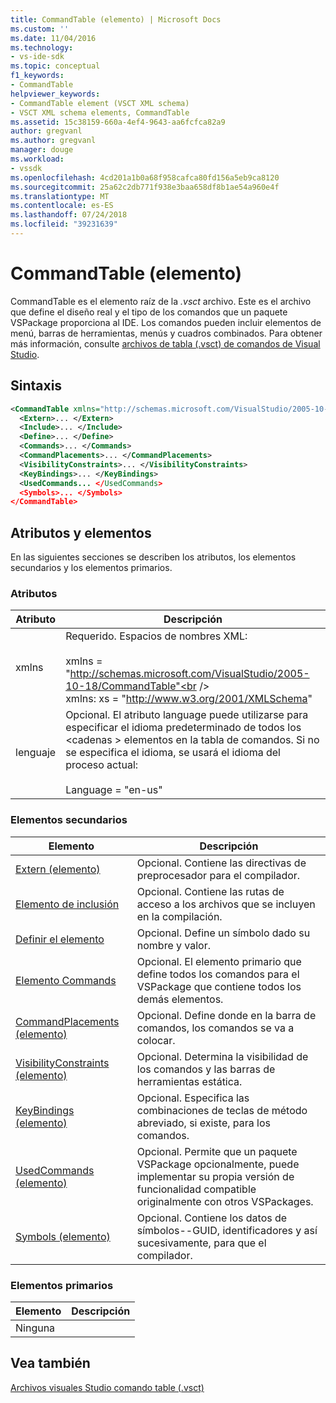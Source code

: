 ```yaml
---
title: CommandTable (elemento) | Microsoft Docs
ms.custom: ''
ms.date: 11/04/2016
ms.technology:
- vs-ide-sdk
ms.topic: conceptual
f1_keywords:
- CommandTable
helpviewer_keywords:
- CommandTable element (VSCT XML schema)
- VSCT XML schema elements, CommandTable
ms.assetid: 15c38159-660a-4ef4-9643-aa6fcfca82a9
author: gregvanl
ms.author: gregvanl
manager: douge
ms.workload:
- vssdk
ms.openlocfilehash: 4cd201a1b0a68f958cafca80fd156a5eb9ca8120
ms.sourcegitcommit: 25a62c2db771f938e3baa658df8b1ae54a960e4f
ms.translationtype: MT
ms.contentlocale: es-ES
ms.lasthandoff: 07/24/2018
ms.locfileid: "39231639"
---
```

# <a name="commandtable-element"></a>CommandTable (elemento)
CommandTable es el elemento raíz de la *.vsct* archivo. Este es el archivo que define el diseño real y el tipo de los comandos que un paquete VSPackage proporciona al IDE. Los comandos pueden incluir elementos de menú, barras de herramientas, menús y cuadros combinados. Para obtener más información, consulte [archivos de tabla (.vsct) de comandos de Visual Studio](../extensibility/internals/visual-studio-command-table-dot-vsct-files.md).  
  
## <a name="syntax"></a>Sintaxis  
  
```xml  
<CommandTable xmlns="http://schemas.microsoft.com/VisualStudio/2005-10-18/CommandTable" xmlns:xs="http://www.w3.org/2001/XMLSchema" >  
  <Extern>... </Extern>  
  <Include>... </Include>  
  <Define>... </Define>  
  <Commands>... </Commands>  
  <CommandPlacements>... </CommandPlacements>  
  <VisibilityConstraints>... </VisibilityConstraints>  
  <KeyBindings>... </KeyBindings>  
  <UsedCommands... </UsedCommands>  
  <Symbols>... </Symbols>  
</CommandTable>  
```  
  
## <a name="attributes-and-elements"></a>Atributos y elementos  
 En las siguientes secciones se describen los atributos, los elementos secundarios y los elementos primarios.  
  
### <a name="attributes"></a>Atributos  
  
|Atributo|Descripción|  
|---------------|-----------------|  
|xmlns|Requerido. Espacios de nombres XML:<br /><br /> xmlns = "http://schemas.microsoft.com/VisualStudio/2005-10-18/CommandTable"<br /><br /> xmlns: xs = "http://www.w3.org/2001/XMLSchema"|  
|lenguaje|Opcional. El atributo language puede utilizarse para especificar el idioma predeterminado de todos los \<cadenas > elementos en la tabla de comandos.  Si no se especifica el idioma, se usará el idioma del proceso actual:<br /><br /> Language = "en-us"|  
  
### <a name="child-elements"></a>Elementos secundarios  
  
|Elemento|Descripción|  
|-------------|-----------------|  
|[Extern (elemento)](../extensibility/extern-element.md)|Opcional. Contiene las directivas de preprocesador para el compilador.|  
|[Elemento de inclusión](../extensibility/include-element.md)|Opcional. Contiene las rutas de acceso a los archivos que se incluyen en la compilación.|  
|[Definir el elemento](../extensibility/define-element.md)|Opcional. Define un símbolo dado su nombre y valor.|  
|[Elemento Commands](../extensibility/commands-element.md)|Opcional. El elemento primario que define todos los comandos para el VSPackage que contiene todos los demás elementos.|  
|[CommandPlacements (elemento)](../extensibility/commandplacements-element.md)|Opcional. Define donde en la barra de comandos, los comandos se va a colocar.|  
|[VisibilityConstraints (elemento)](../extensibility/visibilityconstraints-element.md)|Opcional. Determina la visibilidad de los comandos y las barras de herramientas estática.|  
|[KeyBindings (elemento)](../extensibility/keybindings-element.md)|Opcional. Especifica las combinaciones de teclas de método abreviado, si existe, para los comandos.|  
|[UsedCommands (elemento)](../extensibility/usedcommands-element.md)|Opcional. Permite que un paquete VSPackage opcionalmente, puede implementar su propia versión de funcionalidad compatible originalmente con otros VSPackages.|  
|[Symbols (elemento)](http://msdn.microsoft.com/en-us/f2ddd0aa-c3dd-439e-834d-28f136a27ffa)|Opcional. Contiene los datos de símbolos--GUID, identificadores y así sucesivamente, para que el compilador.|  
  
### <a name="parent-elements"></a>Elementos primarios  
  
|Elemento|Descripción|  
|-------------|-----------------|  
|Ninguna||  
  
## <a name="see-also"></a>Vea también  
 [Archivos visuales Studio comando table (.vsct)](../extensibility/internals/visual-studio-command-table-dot-vsct-files.md)